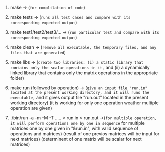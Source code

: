 1. make -> (``for complilation of code``)

2. make tests -> (`runs all test cases and compare with its corresponding expected output`)

3. make test1/test2/test3/... -> (`run particular test and compare with its corresponding expected output`)

4. make clean -> (`remove all executable, the temporary files, and any files that are generated`)

5. make libs -> (`create two libraries: (i) a static library that contains only the scalar operations in it,`
		and (ii) a dynamically linked library that contains only the matrix operations in the appropriate folder)
		
6. make run
  (followed by operation) -> (`give an input file "run.in" located at the present working directory, and it will runs the executable,`
				and it gives output file "run.out" located in the present working directory)
				(it is working for only one operation weather multiple operation are given)
				
7. ./bin/run -a -m -M -T ..... < run.in > run.out ->(`for multiple operation, it will perform operations one by one in sequence`
							for multiple matrices one by one given in "&run.in",
							with valid sequence of operations and matrices)
							(result of one previos matrices will be input for next matrices)
							(determinent of one matrix will be scalar for next matrices)
